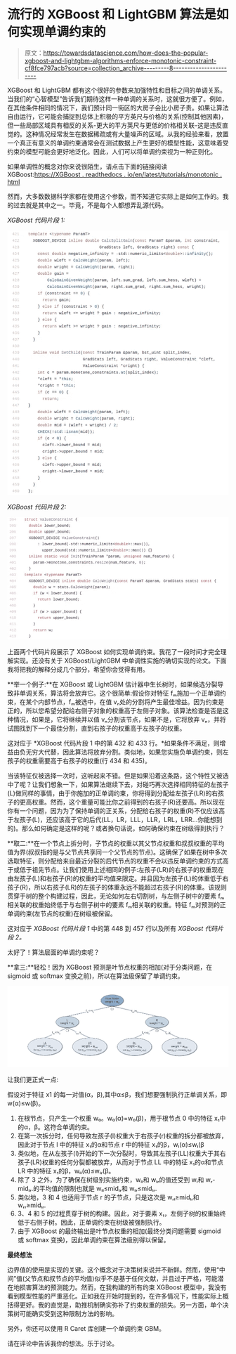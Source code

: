 # 流行的 XGBoost 和 LightGBM 算法是如何实现单调约束的

> 原文：<https://towardsdatascience.com/how-does-the-popular-xgboost-and-lightgbm-algorithms-enforce-monotonic-constraint-cf8fce797acb?source=collection_archive---------8----------------------->

XGBoost 和 LightGBM 都有这个很好的参数来加强特性和目标之间的单调关系。当我们的“心智模型”告诉我们期待这样一种单调的关系时，这就很方便了。例如，在其他条件相同的情况下，我们预计同一街区的大房子会比小房子贵。如果让算法自由运行，它可能会捕捉到总体上积极的平方英尺与价格的关系(控制其他因素)，但一些局部区域具有相反的关系-更大的平方英尺与更低的价格相关联-这是违反直觉的。这种情况经常发生在数据稀疏或有大量噪声的区域。从我的经验来看，放置一个真正有意义的单调约束通常会在测试数据上产生更好的模型性能，这意味着受约束的模型可能会更好地泛化。因此，人们可以将单调约束视为一种正则化。

如果单调性的概念对你来说很陌生，请点击下面的链接阅读 XGBoost:[https://XGBoost . readthedocs . io/en/latest/tutorials/monotonic . html](https://xgboost.readthedocs.io/en/latest/tutorials/monotonic.html)

然而，大多数数据科学家都在使用这个参数，而不知道它实际上是如何工作的。我的过去就是其中之一。毕竟，不是每个人都想弄乱源代码。

*XGBoost 代码片段 1:*

![](img/b750436e5600a9f16acff757d3d22ed7.png)

*XGBoost 代码片段 2:*

![](img/3b66556eb7bcbb03268523bab7610a5c.png)

上面两个代码片段展示了 XGBoost 如何实现单调约束。我花了一段时间才完全理解实现。还没有关于 XGBoost/LightGBM 中单调性实施的确切实现的论文。下面我将把我的解释分成几个部分，希望你会觉得有用。

**举一个例子:**在 XGBoost 或 LightGBM 估计器中生长树时，如果候选分裂导致非单调关系，算法将会放弃它。这个很简单:假设你对特征 fₘ施加一个正单调约束，在某个内部节点，fₘ被选中，在值 vₙ处的分割将产生最佳增益。因为约束是正的，所以您希望分配给右侧子对象的权重高于左侧子对象。该算法检查是否是这种情况，如果是，它将继续并以值 vₙ分割该节点，如果不是，它将放弃 vₙ，并将试图找到下一个最佳分割，直到右孩子的权重高于左孩子的权重。

这对应于 *XGBoost 代码片段 1 中的第 432 和 433 行。*如果条件不满足，则增益由负无穷大代替，因此算法将放弃分割。类似地，如果您实施负单调约束，则左孩子的权重需要高于右孩子的权重(行 434 和 435)。

当该特征仅被选择一次时，这听起来不错。但是如果沿着这条路，这个特性又被选中了呢？让我们想象一下，如果算法继续下去，对碰巧再次选择相同特征的左孩子(L)做同样的事情，由于你施加的正单调约束，你将得到分配给左孩子(LR)的右孩子的更高权重。然而，这个重量可能比你之前得到的右孩子(R)还要高。所以现在你有一个问题，因为为了保持单调的正关系，分配给右孩子的权重(R)不仅应该高于左孩子(L)，还应该高于它的后代(LL，LR，LLL，LLR，LRL，LRR…你能想到的)。那么如何确定是这样的呢？或者换句话说，如何确保约束在树级得到执行？

**取二:**在一个节点上拆分时，子节点的权重以其父节点权重和叔叔权重的平均值为界(叔叔指的是与父节点共享同一个父节点的节点)。这确保了如果在树中多次选取特征，则分配给来自最近分裂的后代节点的权重不会以违反单调约束的方式高于或低于祖先节点。让我们使用上述相同的例子:左孩子(LR)的右孩子的权重现在由左孩子(L)和右孩子(R)的权重的平均值来限定。并且因为左孩子(L)的体重低于右孩子(R)，所以右孩子(LR)的左孩子的体重永远不能超过右孩子(R)的体重。该规则贯穿于树的整个构建过程，因此，无论如何左右切割树，与左侧子树中的要素 fₘ相关联的权重始终低于与右侧子树中的要素 fₘ相关联的权重。特征 fₘ对预测的正单调约束(左节点的权重)在树级被保留。

这对应于 *XGBoost 代码片段 1* 中的第 448 到 457 行以及所有 *XGBoost 代码片段 2。*

太好了！算法层面的单调约束呢？

**拿三:**轻松！因为 XGBoost 预测是叶节点权重的相加(对于分类问题，在 sigmoid 或 softmax 变换之前)，所以在算法级保留了单调约束。

![](img/2b906757cb179ddb85fe76dac9ba89da.png)

让我们更正式一点:

假设对于特征 x1 的每一对值(α，β),其中α≤β，我们想要强制执行正单调关系，即 w(α)≤w(β)。

1.  在根节点，只产生一个权重 w₀。w₀(α)=w₀(β)，用于根节点 0 中的特征 x₁中的α，β。这符合单调约束。
2.  在第一次拆分时，任何导致左孩子(l)权重大于右孩子(r)权重的拆分都被放弃，因此对于节点 l 中的特征 x₁的α和节点 r 中的特征 x₁的β，wₗ(α)≤wₗ(β
3.  类似地，在从左孩子(l)开始的下一次分裂时，导致其左孩子(LL)权重大于其右孩子(LR)权重的任何分裂都被放弃，从而对于节点 LL 中的特征 x₁的α和节点 LR 中的特征 x₁的β，wₗₗ(α)≤wₗᵣ(β。
4.  除了 3 之外，为了确保在树级别实施约束，wₗₗ和 wₗᵣ的值还受到 wₗ和 wᵣ-midₗᵣ.的平均值的限制也就是 wₗₗ≤midₗᵣ和 wₗᵣ≤midₗᵣ.
5.  类似地，3 和 4 也适用于节点 r 的子节点，只是这次是 wᵣₗ≥midₗᵣ和 wᵣᵣ≥midₗᵣ.
6.  3、4 和 5 的过程贯穿于树的构建。因此，对于要素 x₁，左侧子树的权重始终低于右侧子树。因此，正单调约束在树级被强制执行。
7.  由于 XGBoost 的最终输出是叶节点权重的相加(最终分类问题需要 sigmoid 或 softmax 变换)，因此单调约束在算法级别得以保留。

**最终想法**

边界值的使用是实现的关键。这个概念对于决策树来说并不新鲜。然而，使用“中间”值(父节点和叔节点的平均值)似乎不是基于任何文献，并且过于严格，可能潜在地损害算法的预测能力。然而，在我构建的所有约束 XGBoost 模型中，我没有看到模型性能的严重恶化。正如我在开始时提到的，在许多情况下，性能实际上概括得更好。我的直觉是，助推机制确实弥补了约束权重的损失。另一方面，单个决策树可能确实受到这种限制方法的影响。

另外，你还可以使用 R Caret 库创建一个单调约束 GBM。

请在评论中告诉我你的想法。乐于讨论。